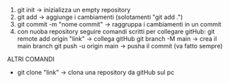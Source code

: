 1) git init -> inizializza un empty repository
2) git add -> aggiunge i cambiamenti (solotamenti "git add .")
3) git commit -m "nome commit" -> raggruppa i cambiamenti in un commit
4) con nuoba repository seguire comandi scritti per collegare gitHub:
    git remote add origin "link" -> collega gitHub
    git branch -M main -> crea il main branch
    git push -u origin main -> pusha il commit (va fatto sempre)

ALTRI COMANDI
- git clone "link" -> clona una repository da gitHub sul pc